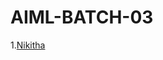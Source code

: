 # AIML-BATCH-03
1.[Nikitha](https://github.com/NikithaThota16/AIML-BATCH-03/blob/main/14_02_24.ipynb)
